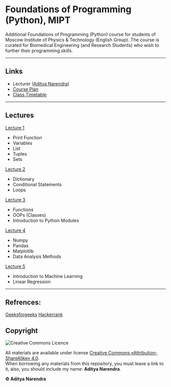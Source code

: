 # Foundations of Programming (Python), MIPT

Additional Foundations of Programming (Python) course for students of Moscow Institute of Physics & Technology (English Group). The course is curated for Biomedical Engineering (and Research Students) who wish to further their programming skills.

---

## Links
+ Lecturer ([Aditya Narendra](https://t.me/o22ey))
+ [Course Plan](https://docs.google.com/spreadsheets/d/1azyVrh_-Fv_oBAxWclUFXclk_xmj2XDMwJj-qjM77u0/edit#gid=0)
+ [Class Timetable](https://docs.google.com/spreadsheets/d/1azyVrh_-Fv_oBAxWclUFXclk_xmj2XDMwJj-qjM77u0/edit#gid=114347568)

---

## Lectures
[Lecture 1]()
- Print Function
- Variables
- List
- Tuples
- Sets

[Lecture 2]()
- Dictionary
- Conditional Statements
- Loops

[Lecture 3]()
- Functions
- OOPs (Classes)
- Introduction to Python Modules

[Lecture 4]()
- Numpy
- Pandas
- Matplotlib
- Data Analysis Methods

[Lecture 5]()
- Introduction to Machine Learning
- Linear Regression

---
## Refrences:

[Geeksforgeeks](https://www.geeksforgeeks.org/introduction-to-python/)
[Hackerrank](https://www.hackerrank.com/domains/python)


## Copyright

![Creative Commons Licence](https://i.creativecommons.org/l/by-sa/4.0/88x31.png)

All materials are available under license [Creative Commons «Attribution-ShareAlike» 4.0](http://creativecommons.org/licenses/by-sa/4.0/).\
When borrowing any materials from this repository, you must leave a link to it, also, you should include my name: **Aditya Narendra**.

__© Aditya Narendra__

